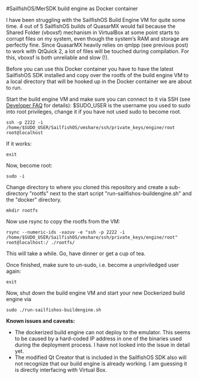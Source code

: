 #SailfishOS/MerSDK build engine as Docker container

I have been struggling with the SailfishOS Build Engine VM for quite some time. 4 out of 5 SailfishOS builds of QuasarMX would fail because the Shared Folder (vboxsf) mechanism in VirtualBox at some point starts to corrupt files on my system, even though the system’s RAM and storage are perfectly fine. Since QuasarMX heavily relies on qmlpp (see previous post) to work with QtQuick 2, a lot of files will be touched during compilation. For this, vboxsf is both unreliable and slow (!).

Before you can use this Docker container you have to have the latest SailfishOS SDK installed and copy over the rootfs of the build engine VM to a local directory that will be hooked up in the Docker container we are about to run.

Start the build engine VM and make sure you can connect to it via SSH (see [Developer FAQ](https://sailfishos.org/develop/sdk-overview/develop-faq) for details):
$SUDO_USER is the username you used to sudo into root privileges, change it if you have not used sudo to become root.

    ssh -p 2222 -i /home/$SUDO_USER/SailfishOS/vmshare/ssh/private_keys/engine/root root@localhost  

If it works:

    exit  

Now, become root:

    sudo -i  

Change directory to where you cloned this repository and create a sub-directory "rootfs" next to the start script "run-sailfishos-buildengine.sh" and the "docker" directory.

    mkdir rootfs

Now use rsync to copy the rootfs from the VM:

    rsync --numeric-ids -xazuv -e "ssh -p 2222 -i /home/$SUDO_USER/SailfishOS/vmshare/ssh/private_keys/engine/root" root@localhost:/ ./rootfs/

This will take a while. Go, have dinner or get a cup of tea.

Once finished, make sure to un-sudo, i.e. become a unpriviledged user again:

    exit

Now, shut down the build engine VM and start your new Dockerized build engine via

    sudo ./run-sailfishos-buildengine.sh

**Known issues and caveats:**

 - The dockerized build engine can not deploy to the emulator. This seems to be caused by a hard-coded IP address in one of the binaries used during the deployment process. I have not looked into the issue in detail yet.
 - The modified Qt Creator that is included in the SailfishOS SDK also will not recognize that our build engine is already working. I am guessing it is directly interfacing with Virtual Box.
